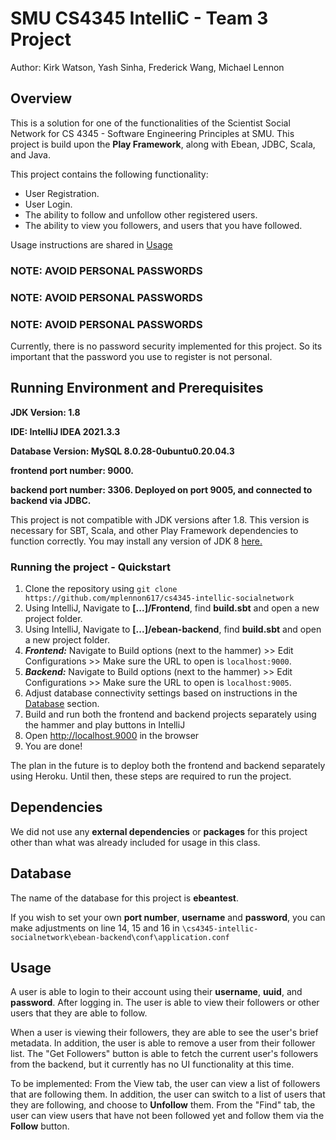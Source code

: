 # SMU CS4345 IntelliC - Team 3 Project

Author: Kirk Watson, Yash Sinha, Frederick Wang, Michael Lennon

## Overview

This is a solution for one of the functionalities of the Scientist Social Network for CS 4345 - Software Engineering Principles at SMU. This project is build upon the **Play Framework**, along with Ebean, JDBC, Scala, and Java.

This project contains the following functionality:

- User Registration.
- User Login.
- The ability to follow and unfollow other registered users.
- The ability to view you followers, and users that you have followed.

Usage instructions are shared in [Usage](#usage)

### NOTE: AVOID PERSONAL PASSWORDS

### NOTE: AVOID PERSONAL PASSWORDS

### NOTE: AVOID PERSONAL PASSWORDS

Currently, there is no password security implemented for this project. So its important that the password you use to register is not personal.

## Running Environment and Prerequisites

**JDK Version: 1.8**

**IDE: IntelliJ IDEA 2021.3.3**

**Database Version: MySQL 8.0.28-0ubuntu0.20.04.3**

**frontend port number: 9000.**

**backend port number: 3306. Deployed on port 9005, and connected to backend via JDBC.**

This project is not compatible with JDK versions after 1.8. This version is necessary for SBT, Scala, and other Play Framework dependencies to function correctly. You may install any version of JDK 8 [here.](https://www.oracle.com/java/technologies/javase/javase8-archive-downloads.html)

### Running the project - Quickstart

1. Clone the repository using `git clone https://github.com/mplennon617/cs4345-intellic-socialnetwork`
2. Using IntelliJ, Navigate to **[...]/Frontend**, find **build.sbt** and open a new project folder.
3. Using IntelliJ, Navigate to **[...]/ebean-backend**, find **build.sbt** and open a new project folder.
4. ***Frontend:*** Navigate to Build options (next to the hammer) >> Edit Configurations >> Make sure the URL to open is `localhost:9000`.
5. ***Backend:*** Navigate to Build options (next to the hammer) >> Edit Configurations >> Make sure the URL to open is `localhost:9005`.
6. Adjust database connectivity settings based on instructions in the [Database](#database) section.
7. Build and run both the frontend and backend projects separately using the hammer and play buttons in IntelliJ
8. Open http://localhost.9000 in the browser
9. You are done!

The plan in the future is to deploy both the frontend and backend separately using Heroku. Until then, these steps are required to run the project.

## Dependencies

We did not use any **external dependencies** or **packages** for this project other than what was already included for usage in this class.

## <a id="database"></a> Database

The name of the database for this project is **ebeantest**.

If you wish to set your own **port number**, **username** and **password**, you can make adjustments on line 14, 15 and 16 in `\cs4345-intellic-socialnetwork\ebean-backend\conf\application.conf`

## <a id="usage"></a> Usage

A user is able to login to their account using their **username**, **uuid**, and **password**. After logging in. The user is able to view their followers or other users that they are able to follow.

When a user is viewing their followers, they are able to see the user's brief metadata. In addition, the user is able to remove a user from their follower list. The "Get Followers" button is able to fetch the current user's followers from the backend, but it currently has no UI functionality at this time.

To be implemented: From the View tab, the user can view a list of followers that are following them. In addition, the user can switch to a list of users that they are following, and choose to **Unfollow** them. From the "Find" tab, the user can view users that have not been followed yet and follow them via the **Follow** button.
